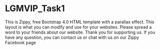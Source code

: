 # LGMVIP_Task1

This is Zippy, free Bootstrap 4.0 HTML template with a parallax effect. This layout is what you can modify and use for your websites. Please spread a word to your friends about our website. Thank you for supporting us. If you have any question, you can contact us or chat with us on our Zippy Facebook page
